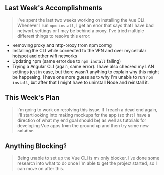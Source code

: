 ## Last Week's Accomplishments

> I've spent the last two weeks working on installing the Vue CLI. Whenever I run `npm install`, I get an error that says that I have bad network settings or I may be behind a proxy. I've tried multiple different things to resolve this error:
- Removing proxy and http-proxy from npm config
- Installing the CLI while connected to the VPN and over my cellular hotspot and other wifi networks
- Updating npm (same error due to `npm install` failing)
- Trying a Angular CLI (again, same error).
I have also checked my LAN settings just in case, but there wasn't anything to explain why this might be happening. I have one more guess as to why I'm unable to run `npm install`, but after that I might have to uninstall Node and reinstall it.


## This Week's Plan

> I'm going to work on resolving this issue. If I reach a dead end again, I'll start looking into making mockups for the app (so that I have a direction of what my end goal should be) as well as tutorials for developing Vue apps from the ground up and then try some new solution.

## Anything Blocking?

> Being unable to set up the Vue CLI is my only blocker. I've done some research into what to do once I'm able to get the project started, so I can move on after this.
